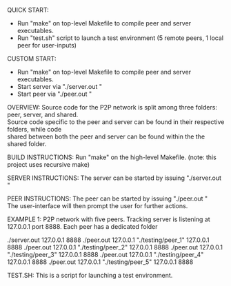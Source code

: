 QUICK START: 
- Run "make" on top-level Makefile to compile peer and server executables.
- Run "test.sh" script to launch a test environment (5 remote peers, 1 local peer for user-inputs)

CUSTOM START:
- Run "make" on top-level Makefile to compile peer and server executables.
- Start server via "./server.out <listening address> <listening port>"
- Start peer via "./peer.out <binding interface> <path-to-shared-folder> <server address> <server port>"

OVERVIEW: Source code for the P2P network is split among three folders: peer, server, and shared. <br />
Source code specific to the peer and server can be found in their respective folders, while code <br />
shared between both the peer and server can be found within the the shared folder. <br />

BUILD INSTRUCTIONS: Run "make" on the high-level Makefile. (note: this project uses recursive make) <br />

SERVER INSTRUCTIONS: The server can be started by issuing "./server.out <listening address> <listening port>" <br />

PEER INSTRUCTIONS:  The peer can be started by issuing "./peer.out <binding interface> <path-to-shared-folder> <server address> <server port>" <br />
The user-interface will then prompt the user for further actions.

EXAMPLE 1: P2P network with five peers. Tracking server is listening at 127.0.0.1 port 8888. Each peer has a dedicated folder<br />

./server.out 127.0.0.1 8888
./peer.out 127.0.0.1 "./testing/peer_1" 127.0.0.1 8888
./peer.out 127.0.0.1 "./testing/peer_2" 127.0.0.1 8888
./peer.out 127.0.0.1 "./testing/peer_3" 127.0.0.1 8888
./peer.out 127.0.0.1 "./testing/peer_4" 127.0.0.1 8888
./peer.out 127.0.0.1 "./testing/peer_5" 127.0.0.1 8888

TEST.SH: This is a script for launching a test environment.
